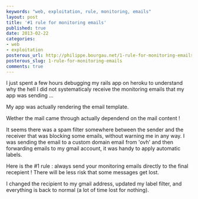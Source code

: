 ```yaml
---
keywords: "web, exploitation, rule, monitoring, emails"
layout: post
title: '#1 rule for monitoring emails'
published: true
date: 2013-02-22
categories:
- web
- exploitation
posterous_url: http://philippe.bourgau.net/1-rule-for-monitoring-emails
posterous_slug: 1-rule-for-monitoring-emails
comments: true
---
```

<p>I just spent a few hours debugging my rails app on heroku to understand why the hell I did not systematicaly receive the monitoring emails that my app was sending ...</p>
<p>My app was actually rendering the email template.</p>
<p>Wether the mail came through actually dependend on the mail content !</p>
<p>It seems there was a spam filter somewhere between the sender and the receiver that was blocking some emails, without warning me in any way. I was sending the email to a custom domain email from 'ovh' and then forwarding emails to my gmail account, it was handy to apply automatic labels.</p>
<p>Here is the #1 rule : always send your monitoring emails directly to the final recepient ! There will be less risk that some messages get lost.&nbsp;</p>
<p>I changed the recipient to my gmail address, updated my label filter, and everything is back to normal (a lot of time lost for nothing).</p>
